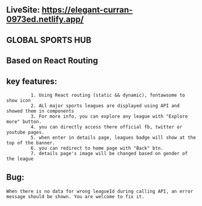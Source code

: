 ## LiveSite: https://elegant-curran-0973ed.netlify.app/
## GLOBAL SPORTS HUB
## Based on React Routing
## key features: 
             1. Using React routing (static && dynamic), fontawsome to show icon
             2. ALl major sports leagues are displayed using API and showed them in components
             3. For more info, you can explore any league with "Explore more" button.
             4. you can directly access there official fb, twitter or youtube pages.
             5. when enter in details page, leagues badge will show at the top of the banner.
             6. you can redirect to home page with "Back" btn.
             7. details page's image will be changed based on gender of the league
## Bug: 
    When there is no data for wrong leagueId during calling API, an error message should be shown. You are welcome to fix it.